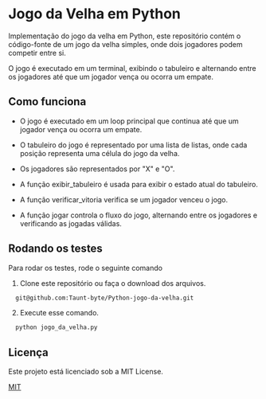 # Jogo da Velha em Python

Implementação do jogo da velha em Python, este repositório contém o código-fonte de um jogo da velha simples, onde dois jogadores podem competir entre si. 

O jogo é executado em um terminal, exibindo o tabuleiro e alternando entre os jogadores até que um jogador vença ou ocorra um empate.

## Como funciona 

- O jogo é executado em um loop principal que continua até que um jogador vença ou ocorra um empate. 

- O tabuleiro do jogo é representado por uma lista de listas, onde cada posição representa uma célula do jogo da velha. 

- Os jogadores são representados por "X" e "O". 

- A função exibir_tabuleiro é usada para exibir o estado atual do tabuleiro.

- A função verificar_vitoria verifica se um jogador venceu o jogo. 

- A função jogar controla o fluxo do jogo, alternando entre os jogadores e verificando as jogadas válidas.

## Rodando os testes

Para rodar os testes, rode o seguinte comando

1) Clone este repositório ou faça o download dos arquivos.
```bash
  git@github.com:Taunt-byte/Python-jogo-da-velha.git
```

2) Execute esse comando.

```bash
  python jogo_da_velha.py
```

## Licença

Este projeto está licenciado sob a MIT License.

[MIT](https://choosealicense.com/licenses/mit/)
